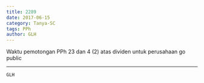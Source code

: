 ```yaml
---
title: 2289
date: 2017-06-15
category: Tanya-SC
tags: PPh
author: GLH
---
```


Waktu pemotongan PPh 23 dan 4 (2) atas dividen untuk perusahaan go public

---



`GLH`
